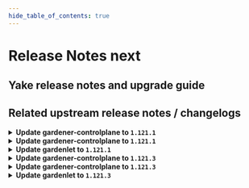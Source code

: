 ```yaml
---
hide_table_of_contents: true
---
```


# Release Notes next

## Yake release notes and upgrade guide

## Related upstream release notes / changelogs


<details>
<summary><b>Update gardener-controlplane to <code>1.121.1</code></b></summary>

# [gardener/gardener]

## 🐛 Bug Fixes

- `[OPERATOR]` A regression was fixed that previously prevented the creation or update of `CloudProfile`s without a specified machine image version `classification`. by @timuthy [#12334]

## Helm Charts
- controlplane: `europe-docker.pkg.dev/gardener-project/releases/charts/gardener/controlplane:v1.121.1`
- gardenlet: `europe-docker.pkg.dev/gardener-project/releases/charts/gardener/gardenlet:v1.121.1`
- operator: `europe-docker.pkg.dev/gardener-project/releases/charts/gardener/operator:v1.121.1`
- resource-manager: `europe-docker.pkg.dev/gardener-project/releases/charts/gardener/resource-manager:v1.121.1`
## Container (OCI) Images
- admission-controller: `europe-docker.pkg.dev/gardener-project/releases/gardener/admission-controller:v1.121.1`
- apiserver: `europe-docker.pkg.dev/gardener-project/releases/gardener/apiserver:v1.121.1`
- controller-manager: `europe-docker.pkg.dev/gardener-project/releases/gardener/controller-manager:v1.121.1`
- gardenadm: `europe-docker.pkg.dev/gardener-project/releases/gardener/gardenadm:v1.121.1`
- gardenlet: `europe-docker.pkg.dev/gardener-project/releases/gardener/gardenlet:v1.121.1`
- node-agent: `europe-docker.pkg.dev/gardener-project/releases/gardener/node-agent:v1.121.1`
- operator: `europe-docker.pkg.dev/gardener-project/releases/gardener/operator:v1.121.1`
- resource-manager: `europe-docker.pkg.dev/gardener-project/releases/gardener/resource-manager:v1.121.1`
- scheduler: `europe-docker.pkg.dev/gardener-project/releases/gardener/scheduler:v1.121.1`


</details>

<details>
<summary><b>Update gardener-controlplane to <code>1.121.1</code></b></summary>

# [gardener/gardener]

## 🐛 Bug Fixes

- `[OPERATOR]` A regression was fixed that previously prevented the creation or update of `CloudProfile`s without a specified machine image version `classification`. by @timuthy [#12334]

## Helm Charts
- controlplane: `europe-docker.pkg.dev/gardener-project/releases/charts/gardener/controlplane:v1.121.1`
- gardenlet: `europe-docker.pkg.dev/gardener-project/releases/charts/gardener/gardenlet:v1.121.1`
- operator: `europe-docker.pkg.dev/gardener-project/releases/charts/gardener/operator:v1.121.1`
- resource-manager: `europe-docker.pkg.dev/gardener-project/releases/charts/gardener/resource-manager:v1.121.1`
## Container (OCI) Images
- admission-controller: `europe-docker.pkg.dev/gardener-project/releases/gardener/admission-controller:v1.121.1`
- apiserver: `europe-docker.pkg.dev/gardener-project/releases/gardener/apiserver:v1.121.1`
- controller-manager: `europe-docker.pkg.dev/gardener-project/releases/gardener/controller-manager:v1.121.1`
- gardenadm: `europe-docker.pkg.dev/gardener-project/releases/gardener/gardenadm:v1.121.1`
- gardenlet: `europe-docker.pkg.dev/gardener-project/releases/gardener/gardenlet:v1.121.1`
- node-agent: `europe-docker.pkg.dev/gardener-project/releases/gardener/node-agent:v1.121.1`
- operator: `europe-docker.pkg.dev/gardener-project/releases/gardener/operator:v1.121.1`
- resource-manager: `europe-docker.pkg.dev/gardener-project/releases/gardener/resource-manager:v1.121.1`
- scheduler: `europe-docker.pkg.dev/gardener-project/releases/gardener/scheduler:v1.121.1`


</details>

<details>
<summary><b>Update gardenlet to <code>1.121.1</code></b></summary>

# [gardener/gardener]

## 🐛 Bug Fixes

- `[OPERATOR]` A regression was fixed that previously prevented the creation or update of `CloudProfile`s without a specified machine image version `classification`. by @timuthy [#12334]

## Helm Charts
- controlplane: `europe-docker.pkg.dev/gardener-project/releases/charts/gardener/controlplane:v1.121.1`
- gardenlet: `europe-docker.pkg.dev/gardener-project/releases/charts/gardener/gardenlet:v1.121.1`
- operator: `europe-docker.pkg.dev/gardener-project/releases/charts/gardener/operator:v1.121.1`
- resource-manager: `europe-docker.pkg.dev/gardener-project/releases/charts/gardener/resource-manager:v1.121.1`
## Container (OCI) Images
- admission-controller: `europe-docker.pkg.dev/gardener-project/releases/gardener/admission-controller:v1.121.1`
- apiserver: `europe-docker.pkg.dev/gardener-project/releases/gardener/apiserver:v1.121.1`
- controller-manager: `europe-docker.pkg.dev/gardener-project/releases/gardener/controller-manager:v1.121.1`
- gardenadm: `europe-docker.pkg.dev/gardener-project/releases/gardener/gardenadm:v1.121.1`
- gardenlet: `europe-docker.pkg.dev/gardener-project/releases/gardener/gardenlet:v1.121.1`
- node-agent: `europe-docker.pkg.dev/gardener-project/releases/gardener/node-agent:v1.121.1`
- operator: `europe-docker.pkg.dev/gardener-project/releases/gardener/operator:v1.121.1`
- resource-manager: `europe-docker.pkg.dev/gardener-project/releases/gardener/resource-manager:v1.121.1`
- scheduler: `europe-docker.pkg.dev/gardener-project/releases/gardener/scheduler:v1.121.1`


</details>

<details>
<summary><b>Update gardener-controlplane to <code>1.121.3</code></b></summary>

# [gardener/gardener]

## 🐛 Bug Fixes

- `[USER]` A regression causing the gardenlet to fail to decode the referenced `AuthenticationConfiguration` while deploying the kube-apiserver when the API version is not `apiserver.config.k8s.io/v1beta1` is now fixed. by @AleksandarSavchev [#12400]

## Helm Charts
- controlplane: `europe-docker.pkg.dev/gardener-project/releases/charts/gardener/controlplane:v1.121.3`
- gardenlet: `europe-docker.pkg.dev/gardener-project/releases/charts/gardener/gardenlet:v1.121.3`
- operator: `europe-docker.pkg.dev/gardener-project/releases/charts/gardener/operator:v1.121.3`
- resource-manager: `europe-docker.pkg.dev/gardener-project/releases/charts/gardener/resource-manager:v1.121.3`
## Container (OCI) Images
- admission-controller: `europe-docker.pkg.dev/gardener-project/releases/gardener/admission-controller:v1.121.3`
- apiserver: `europe-docker.pkg.dev/gardener-project/releases/gardener/apiserver:v1.121.3`
- controller-manager: `europe-docker.pkg.dev/gardener-project/releases/gardener/controller-manager:v1.121.3`
- gardenadm: `europe-docker.pkg.dev/gardener-project/releases/gardener/gardenadm:v1.121.3`
- gardenlet: `europe-docker.pkg.dev/gardener-project/releases/gardener/gardenlet:v1.121.3`
- node-agent: `europe-docker.pkg.dev/gardener-project/releases/gardener/node-agent:v1.121.3`
- operator: `europe-docker.pkg.dev/gardener-project/releases/gardener/operator:v1.121.3`
- resource-manager: `europe-docker.pkg.dev/gardener-project/releases/gardener/resource-manager:v1.121.3`
- scheduler: `europe-docker.pkg.dev/gardener-project/releases/gardener/scheduler:v1.121.3`


</details>

<details>
<summary><b>Update gardener-controlplane to <code>1.121.3</code></b></summary>

# [gardener/gardener]

## 🐛 Bug Fixes

- `[USER]` A regression causing the gardenlet to fail to decode the referenced `AuthenticationConfiguration` while deploying the kube-apiserver when the API version is not `apiserver.config.k8s.io/v1beta1` is now fixed. by @AleksandarSavchev [#12400]

## Helm Charts
- controlplane: `europe-docker.pkg.dev/gardener-project/releases/charts/gardener/controlplane:v1.121.3`
- gardenlet: `europe-docker.pkg.dev/gardener-project/releases/charts/gardener/gardenlet:v1.121.3`
- operator: `europe-docker.pkg.dev/gardener-project/releases/charts/gardener/operator:v1.121.3`
- resource-manager: `europe-docker.pkg.dev/gardener-project/releases/charts/gardener/resource-manager:v1.121.3`
## Container (OCI) Images
- admission-controller: `europe-docker.pkg.dev/gardener-project/releases/gardener/admission-controller:v1.121.3`
- apiserver: `europe-docker.pkg.dev/gardener-project/releases/gardener/apiserver:v1.121.3`
- controller-manager: `europe-docker.pkg.dev/gardener-project/releases/gardener/controller-manager:v1.121.3`
- gardenadm: `europe-docker.pkg.dev/gardener-project/releases/gardener/gardenadm:v1.121.3`
- gardenlet: `europe-docker.pkg.dev/gardener-project/releases/gardener/gardenlet:v1.121.3`
- node-agent: `europe-docker.pkg.dev/gardener-project/releases/gardener/node-agent:v1.121.3`
- operator: `europe-docker.pkg.dev/gardener-project/releases/gardener/operator:v1.121.3`
- resource-manager: `europe-docker.pkg.dev/gardener-project/releases/gardener/resource-manager:v1.121.3`
- scheduler: `europe-docker.pkg.dev/gardener-project/releases/gardener/scheduler:v1.121.3`


</details>

<details>
<summary><b>Update gardenlet to <code>1.121.3</code></b></summary>

# [gardener/gardener]

## 🐛 Bug Fixes

- `[USER]` A regression causing the gardenlet to fail to decode the referenced `AuthenticationConfiguration` while deploying the kube-apiserver when the API version is not `apiserver.config.k8s.io/v1beta1` is now fixed. by @AleksandarSavchev [#12400]

## Helm Charts
- controlplane: `europe-docker.pkg.dev/gardener-project/releases/charts/gardener/controlplane:v1.121.3`
- gardenlet: `europe-docker.pkg.dev/gardener-project/releases/charts/gardener/gardenlet:v1.121.3`
- operator: `europe-docker.pkg.dev/gardener-project/releases/charts/gardener/operator:v1.121.3`
- resource-manager: `europe-docker.pkg.dev/gardener-project/releases/charts/gardener/resource-manager:v1.121.3`
## Container (OCI) Images
- admission-controller: `europe-docker.pkg.dev/gardener-project/releases/gardener/admission-controller:v1.121.3`
- apiserver: `europe-docker.pkg.dev/gardener-project/releases/gardener/apiserver:v1.121.3`
- controller-manager: `europe-docker.pkg.dev/gardener-project/releases/gardener/controller-manager:v1.121.3`
- gardenadm: `europe-docker.pkg.dev/gardener-project/releases/gardener/gardenadm:v1.121.3`
- gardenlet: `europe-docker.pkg.dev/gardener-project/releases/gardener/gardenlet:v1.121.3`
- node-agent: `europe-docker.pkg.dev/gardener-project/releases/gardener/node-agent:v1.121.3`
- operator: `europe-docker.pkg.dev/gardener-project/releases/gardener/operator:v1.121.3`
- resource-manager: `europe-docker.pkg.dev/gardener-project/releases/gardener/resource-manager:v1.121.3`
- scheduler: `europe-docker.pkg.dev/gardener-project/releases/gardener/scheduler:v1.121.3`


</details>

